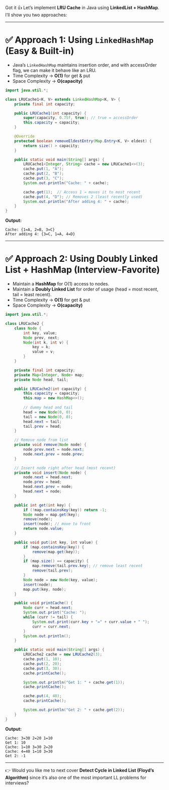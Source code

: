 Got it 👍
Let’s implement **LRU Cache** in Java using **LinkedList + HashMap**.
I’ll show you two approaches:

---

# ✅ Approach 1: Using `LinkedHashMap` (Easy & Built-in)

* Java’s `LinkedHashMap` maintains insertion order, and with accessOrder flag, we can make it behave like an LRU.
* Time Complexity → **O(1)** for get & put
* Space Complexity → **O(capacity)**

```java
import java.util.*;

class LRUCache1<K, V> extends LinkedHashMap<K, V> {
    private final int capacity;

    public LRUCache1(int capacity) {
        super(capacity, 0.75f, true); // true = accessOrder
        this.capacity = capacity;
    }

    @Override
    protected boolean removeEldestEntry(Map.Entry<K, V> eldest) {
        return size() > capacity;
    }

    public static void main(String[] args) {
        LRUCache1<Integer, String> cache = new LRUCache1<>(3);
        cache.put(1, "A");
        cache.put(2, "B");
        cache.put(3, "C");
        System.out.println("Cache: " + cache);

        cache.get(1);  // Access 1 → moves it to most recent
        cache.put(4, "D"); // Removes 2 (least recently used)
        System.out.println("After adding 4: " + cache);
    }
}
```

**Output:**

```
Cache: {1=A, 2=B, 3=C}
After adding 4: {3=C, 1=A, 4=D}
```

---

# ✅ Approach 2: Using **Doubly Linked List + HashMap** (Interview-Favorite)

* Maintain a **HashMap** for O(1) access to nodes.
* Maintain a **Doubly Linked List** for order of usage (head = most recent, tail = least recent).
* Time Complexity → **O(1)** for get & put
* Space Complexity → **O(capacity)**

```java
import java.util.*;

class LRUCache2 {
    class Node {
        int key, value;
        Node prev, next;
        Node(int k, int v) {
            key = k;
            value = v;
        }
    }

    private final int capacity;
    private Map<Integer, Node> map;
    private Node head, tail;

    public LRUCache2(int capacity) {
        this.capacity = capacity;
        this.map = new HashMap<>();
        
        // dummy head and tail
        head = new Node(0, 0);
        tail = new Node(0, 0);
        head.next = tail;
        tail.prev = head;
    }

    // Remove node from list
    private void remove(Node node) {
        node.prev.next = node.next;
        node.next.prev = node.prev;
    }

    // Insert node right after head (most recent)
    private void insert(Node node) {
        node.next = head.next;
        node.prev = head;
        head.next.prev = node;
        head.next = node;
    }

    public int get(int key) {
        if (!map.containsKey(key)) return -1;
        Node node = map.get(key);
        remove(node);
        insert(node); // move to front
        return node.value;
    }

    public void put(int key, int value) {
        if (map.containsKey(key)) {
            remove(map.get(key));
        }
        if (map.size() == capacity) {
            map.remove(tail.prev.key); // remove least recent
            remove(tail.prev);
        }
        Node node = new Node(key, value);
        insert(node);
        map.put(key, node);
    }

    public void printCache() {
        Node curr = head.next;
        System.out.print("Cache: ");
        while (curr != tail) {
            System.out.print(curr.key + "=" + curr.value + " ");
            curr = curr.next;
        }
        System.out.println();
    }

    public static void main(String[] args) {
        LRUCache2 cache = new LRUCache2(3);
        cache.put(1, 10);
        cache.put(2, 20);
        cache.put(3, 30);
        cache.printCache();

        System.out.println("Get 1: " + cache.get(1)); 
        cache.printCache();

        cache.put(4, 40); 
        cache.printCache();

        System.out.println("Get 2: " + cache.get(2)); 
    }
}
```

**Output:**

```
Cache: 3=30 2=20 1=10 
Get 1: 10
Cache: 1=10 3=30 2=20 
Cache: 4=40 1=10 3=30 
Get 2: -1
```

---

👉 Would you like me to next cover **Detect Cycle in Linked List (Floyd’s Algorithm)** since it’s also one of the most important LL problems for interviews?
